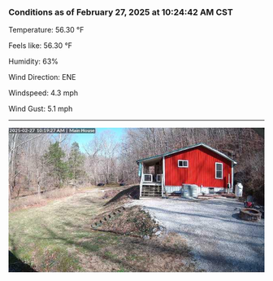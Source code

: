 ### Conditions as of February 27, 2025 at 10:24:42 AM CST 

Temperature: 56.30 &deg;F

Feels like: 56.30 &deg;F

Humidity: 63%

Wind Direction: ENE

Windspeed: 4.3 mph

Wind Gust: 5.1 mph

---

<img src="./images/latest.jpeg"/>

